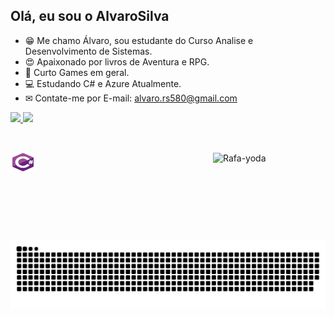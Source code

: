 ## Olá, eu sou o AlvaroSilva

- 😁 Me chamo Álvaro, sou estudante do Curso Analise e Desenvolvimento de Sistemas.
- 😍 Apaixonado por livros de Aventura e RPG.
- 👾 Curto Games em geral.
- 💻 Estudando C# e Azure Atualmente.
- ✉ Contate-me por E-mail: alvaro.rs580@gmail.com

 <div>
  <a href="https://github.com/AlvaroSilva">
  <img height="180em" src="https://github-readme-stats.vercel.app/api?username=AlvaroSilva&show_icons=true&theme=dracula&include_all_commits=true&count_private=true"/>
  <img height="180em" src="https://github-readme-stats.vercel.app/api/top-langs/?username=AlvaroSilva&layout=compact&langs_count=7&theme=dracula"/>
</div>

 ##
 
 <div style="display: inline_block"><br>
  
  <img align="center" alt="Alvaro-Csharp" height="30" width="40" src="https://raw.githubusercontent.com/devicons/devicon/master/icons/csharp/csharp-original.svg">
  <img align="right" alt="Rafa-yoda" src="https://c.tenor.com/KOMN72qhJ-sAAAAC/haikyuu-hinata.gif"  height="140"  width="180">
   
  ##
 
</div>


 
 
![Snake animation](https://github.com/alvaro5801/AlvaroSilva/blob/output/github-contribution-grid-snake.svg)
 










